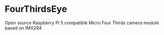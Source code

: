 # FourThirdsEye
Open source Raspberry Pi 5 compatible Micro Four Thirds camera module based on IMX294
